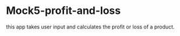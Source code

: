 # Mock5-profit-and-loss

this app takes user input and calculates the profit or loss of a product.
 
